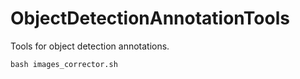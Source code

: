 # ObjectDetectionAnnotationTools

Tools for object detection annotations.

```
bash images_corrector.sh
```
